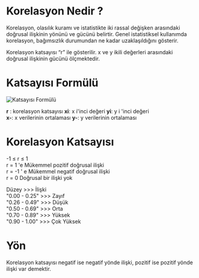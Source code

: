 # Korelasyon Nedir ?

Korelasyon, olasılık kuramı ve istatistikte iki rassal değişken arasındaki doğrusal ilişkinin yönünü ve gücünü belirtir. Genel istatistiksel kullanımda korelasyon, bağımsızlık durumundan ne kadar uzaklaşıldığını gösterir.

Korelasyon katsayısı “r” ile gösterilir.
x ve y ikili değerleri arasındaki doğrusal ilişkinin gücünü ölçmektedir.

# Katsayısı Formülü

![Katsayısı Formülü](http://keremozer.com/upload/dosya/keremozer_korelasyon_15881174e30c81.PNG)

**r** : korelasyon katsayısı 
**xi**: x i'inci değeri                       **yi**: y i 'inci değeri      
**x-**: x verilerinin ortalaması         **y-**: y verilerinin ortalaması

# Korelasyon Katsayısı

-1 ≤ r ≤ 1<br>
r = 1 'e Mükemmel pozitif doğrusal ilişki<br>
r = -1 ' e Mükemmel negatif doğrusal ilişki<br>
r = 0 Doğrusal bir ilişki yok<br>

Düzey >>>  İlişki<br>
"0.00 -  0.25"          >>> Zayıf<br>
"0.26 -  0.49"          >>> Düşük<br>
"0.50 -  0.69"          >>> Orta<br>
"0.70 -  0.89"          >>> Yüksek<br>
"0.90 -  1.00"          >>> Çok Yüksek 

# Yön

Korelasyon katsayısı negatif ise negatif yönde ilişki, pozitif ise pozitif yönde ilişki var demektir.